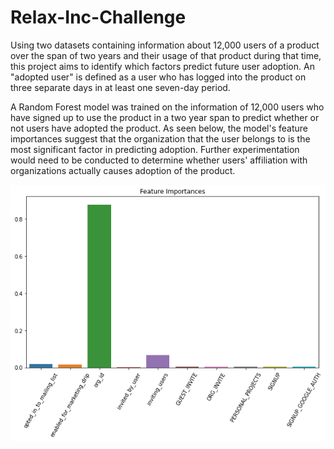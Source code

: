 # Relax-Inc-Challenge

Using two datasets containing information about 12,000 users of a product over the span of two years and their usage of that product during that time, this project aims to identify which factors predict future user adoption. An "adopted user" is defined as a user who has logged into the product on three separate days in at least one seven-day period.

A Random Forest model was trained on the information of 12,000 users who have signed up to use the product in a two year span to predict whether or not users have adopted the product. As seen below, the model's feature importances suggest that the organization that the user belongs to is the most significant factor in predicting adoption. Further experimentation would need to be conducted to determine whether users' affiliation with organizations actually causes adoption of the product.

![Feature Importances](featureImportance.png)

